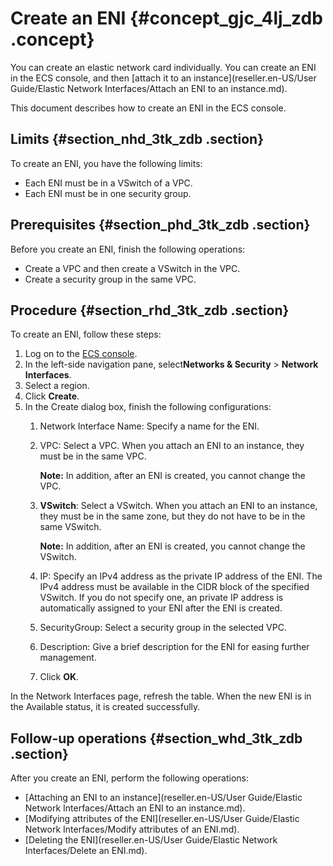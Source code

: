 # Create an ENI {#concept_gjc_4lj_zdb .concept}

You can create an elastic network card individually. You can create an ENI in the ECS console, and then [attach it to an instance](reseller.en-US/User Guide/Elastic Network Interfaces/Attach an ENI to an instance.md).

This document describes how to create an ENI in the ECS console.

## Limits {#section_nhd_3tk_zdb .section}

To create an ENI, you have the following limits:

-   Each ENI must be in a VSwitch of a VPC.
-   Each ENI must be in one security group.

## Prerequisites {#section_phd_3tk_zdb .section}

Before you create an ENI, finish the following operations:

-   Create a VPC and then create a VSwitch in the VPC.
-   Create a security group in the same VPC.

## Procedure {#section_rhd_3tk_zdb .section}

To create an ENI, follow these steps:

1.  Log on to the [ECS console](https://partners-intl.console.aliyun.com/#/ecs).
2.  In the left-side navigation pane, select**Networks & Security** \> **Network Interfaces**.
3.  Select a region.
4.  Click **Create**.
5.  In the Create dialog box, finish the following configurations:
    1.  Network Interface Name: Specify a name for the ENI.
    2.  VPC: Select a VPC. When you attach an ENI to an instance, they must be in the same VPC.

        **Note:** In addition, after an ENI is created, you cannot change the VPC.

    3.  **VSwitch**: Select a VSwitch. When you attach an ENI to an instance, they must be in the same zone, but they do not have to be in the same VSwitch. 

        **Note:** In addition, after an ENI is created, you cannot change the VSwitch.

    4.  IP: Specify an IPv4 address as the private IP address of the ENI. The IPv4 address must be available in the CIDR block of the specified VSwitch. If you do not specify one, an private IP address is automatically assigned to your ENI after the ENI is created.
    5.  SecurityGroup: Select a security group in the selected VPC.
    6.  Description: Give a brief description for the ENI for easing further management.
    7.  Click **OK**.

In the Network Interfaces page, refresh the table. When the new ENI is in the Available status, it is created successfully.

## Follow-up operations {#section_whd_3tk_zdb .section}

After you create an ENI, perform the following operations:

-   [Attaching an ENI to an instance](reseller.en-US/User Guide/Elastic Network Interfaces/Attach an ENI to an instance.md).
-   [Modifying attributes of the ENI](reseller.en-US/User Guide/Elastic Network Interfaces/Modify attributes of an ENI.md).
-   [Deleting the ENI](reseller.en-US/User Guide/Elastic Network Interfaces/Delete an ENI.md).

